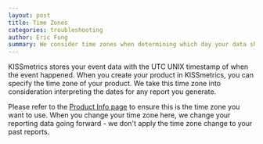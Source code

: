 ```yaml
---
layout: post
title: Time Zones
categories: troubleshooting
author: Eric Fung
summary: We consider time zones when determining which day your data should fall under.
---
```

KISSmetrics stores your event data with the UTC UNIX timestamp of when the event happened. When you create your product in KISSmetrics, you can specify the time zone of your product. We take this time zone into consideration interpreting the dates for any report you generate.

Please refer to the [Product Info page](https://www.kissmetrics.com/product.edit) to ensure this is the time zone you want to use. When you change your time zone here, we change your reporting data going forward - we don't apply the time zone change to your past reports.